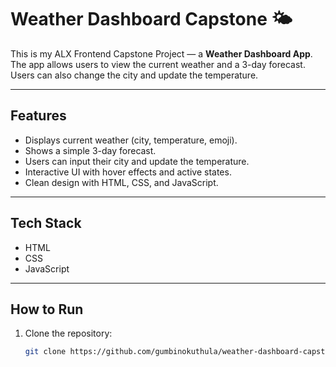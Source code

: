 # Weather Dashboard Capstone 🌤

This is my ALX Frontend Capstone Project — a **Weather Dashboard App**.  
The app allows users to view the current weather and a 3-day forecast.  
Users can also change the city and update the temperature.

---

## Features

- Displays current weather (city, temperature, emoji).
- Shows a simple 3-day forecast.
- Users can input their city and update the temperature.
- Interactive UI with hover effects and active states.
- Clean design with HTML, CSS, and JavaScript.

---

## Tech Stack

- HTML
- CSS
- JavaScript

---

## How to Run

1. Clone the repository:
   ```bash
   git clone https://github.com/gumbinokuthula/weather-dashboard-capstone.git
   ```
